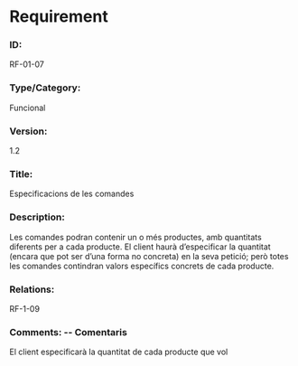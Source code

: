 # Requirement 

### ID: 
RF-01-07

### Type/Category: 
Funcional

### Version: 
1.2

### Title: 
Especificacions de les comandes

### Description: 
Les comandes podran contenir un o més productes, amb quantitats diferents per a cada producte. El client haurà d’especificar la quantitat (encara que pot ser d’una forma no concreta) en la seva petició; però totes les comandes contindran valors específics concrets de cada producte.

### Relations: 
RF-1-09

### Comments: -- Comentaris
El client especificarà la quantitat de cada producte que vol
